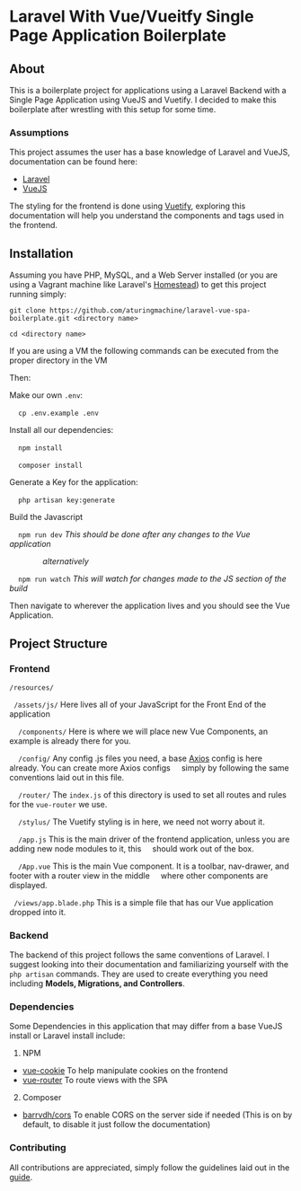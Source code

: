 # Laravel With Vue/Vueitfy Single Page Application Boilerplate

## About

This is a boilerplate project for applications using a Laravel Backend with a Single Page Application using VueJS and Vuetify. I decided to make this boilerplate after wrestling with this setup for some time.

### Assumptions
This project assumes the user has a base knowledge of Laravel and VueJS, documentation can be found here:
* [Laravel](https://laravel.com/)
* [VueJS](https://vuejs.org/)

The styling for the frontend is done using [Vuetify](https://vuetifyjs.com/), exploring this documentation will help you understand the components and tags used in the frontend.

## Installation
Assuming you have PHP, MySQL, and a Web Server installed (or you are using a Vagrant machine like Laravel's [Homestead](https://laravel.com/docs/5.5/homestead)) to get this project running simply:

`git clone https://github.com/aturingmachine/laravel-vue-spa-boilerplate.git <directory name>`

`cd <directory name>`

If you are using a VM the following commands can be executed from the proper directory in the VM

Then:

Make our own `.env`:

&nbsp;&nbsp;&nbsp;&nbsp;`cp .env.example .env` 





Install all our dependencies:

&nbsp;&nbsp;&nbsp;&nbsp;`npm install`

&nbsp;&nbsp;&nbsp;&nbsp;`composer install`

Generate a Key for the application:

&nbsp;&nbsp;&nbsp;&nbsp;`php artisan key:generate`

Build the Javascript

&nbsp;&nbsp;&nbsp;&nbsp;`npm run dev` _This should be done after any changes to the Vue application_

&nbsp;&nbsp;&nbsp;&nbsp;&nbsp;&nbsp;&nbsp;&nbsp;&nbsp;&nbsp;&nbsp;&nbsp;&nbsp;&nbsp; _alternatively_ 

&nbsp;&nbsp;&nbsp;&nbsp;`npm run watch` _This will watch for changes made to the JS section of the build_

Then navigate to wherever the application lives and you should see the Vue Application.

## Project Structure

### Frontend

`/resources/`

  &nbsp;&nbsp;`/assets/js/` Here lives all of your JavaScript for the Front End of the application

  &nbsp;&nbsp;&nbsp;&nbsp;`/components/` Here is where we will place new Vue Components, an example is already there for you.

  &nbsp;&nbsp;&nbsp;&nbsp;`/config/` Any config .js files you need, a base [Axios](https://github.com/axios/axios) config is here already. You can create more Axios configs &nbsp;&nbsp;&nbsp;&nbsp;simply by following the same conventions laid out in this file. 

  &nbsp;&nbsp;&nbsp;&nbsp;`/router/` The `index.js` of this directory is used to set all routes and rules for the `vue-router` we use.

  &nbsp;&nbsp;&nbsp;&nbsp;`/stylus/` The Vuetify styling is in here, we need not worry about it.
    
  &nbsp;&nbsp;&nbsp;&nbsp;`/app.js` This is the main driver of the frontend application, unless you are adding new node modules to it, this &nbsp;&nbsp;&nbsp;&nbsp;should work out of the box.
    
  &nbsp;&nbsp;&nbsp;&nbsp;`/App.vue` This is the main Vue component. It is a toolbar, nav-drawer, and footer with a router view in the middle &nbsp;&nbsp;&nbsp;&nbsp;where other components are displayed.
  
  &nbsp;&nbsp;`/views/app.blade.php` This is a simple file that has our Vue application dropped into it.

### Backend

The backend of this project follows the same conventions of Laravel. I suggest looking into their documentation and familiarizing yourself with the `php artisan` commands. They are used to create everything you need including **Models, Migrations, and Controllers**.

### Dependencies 

Some Dependencies in this application that may differ from a base VueJS install or Laravel install include:

1. NPM
* [vue-cookie](https://github.com/alfhen/vue-cookie) To help manipulate cookies on the frontend
* [vue-router](https://github.com/vuejs/vue-router) To route views with the SPA

2. Composer
* [barrvdh/cors](https://github.com/barryvdh/laravel-cors) To enable CORS on the server side if needed (This is on by default, to disable it just follow the documentation)

### Contributing

All contributions are appreciated, simply follow the guidelines laid out in the [guide](https://github.com/aturingmachine/laravel-vue-spa-boilerplate/blob/master/CONTRIBUTING.md).
